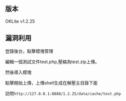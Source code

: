 版本
----

OKLite v1.2.25

漏洞利用
--------

登錄後台，點擊模塊管理

編輯一個測試文件test.php,壓縮為test.zip上傳。

然後導入模塊

點擊開始上傳，上傳shell生成在解壓主目錄下面

訪問`http://127.0.0.1:8888/1.2.25/data/cache/test.php`